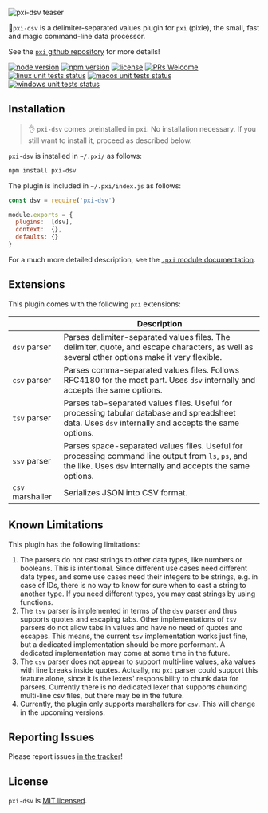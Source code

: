 ![pxi-dsv teaser][teaser]

🧚`pxi-dsv` is a delimiter-separated values plugin for `pxi` (pixie), the small, fast and magic command-line data processor.

See the [`pxi` github repository][pxi] for more details!

[![node version][shield-node]][node]
[![npm version][shield-npm]][npm-package]
[![license][shield-license]][license]
[![PRs Welcome][shield-prs]][contribute]
[![linux unit tests status][shield-unit-tests-linux]][actions]
[![macos unit tests status][shield-unit-tests-macos]][actions]
[![windows unit tests status][shield-unit-tests-windows]][actions]

## Installation

> :ok_hand: `pxi-dsv` comes preinstalled in `pxi`.
> No installation necessary.
> If you still want to install it, proceed as described below.

`pxi-dsv` is installed in `~/.pxi/` as follows:

```bash
npm install pxi-dsv
```

The plugin is included in `~/.pxi/index.js` as follows:

```js
const dsv = require('pxi-dsv')

module.exports = {
  plugins:  [dsv],
  context:  {},
  defaults: {}
}
```

For a much more detailed description, see the [`.pxi` module documentation][pxi-module].

## Extensions

This plugin comes with the following `pxi` extensions:

|                  | Description                                                                                                                                                       |
|------------------|-------------------------------------------------------------------------------------------------------------------------------------------------------------------|
| `dsv` parser     | Parses delimiter-separated values files. The delimiter, quote, and escape characters, as well as several other options make it very flexible.                     |
| `csv` parser     | Parses comma-separated values files. Follows RFC4180 for the most part. Uses `dsv` internally and accepts the same options.                                       |
| `tsv` parser     | Parses tab-separated values files. Useful for processing tabular database and spreadsheet data. Uses `dsv` internally and accepts the same options.               |
| `ssv` parser     | Parses space-separated values files. Useful for processing command line output from `ls`, `ps`, and the like. Uses `dsv` internally and accepts the same options. |
| `csv` marshaller | Serializes JSON into CSV format.                                                                                                                                  |

## Known Limitations

This plugin has the following limitations:

1.  The parsers do not cast strings to other data types, like numbers or booleans.
    This is intentional.
    Since different use cases need different data types, and some use cases need their integers to be strings,
    e.g. in case of IDs, there is no way to know for sure when to cast a string to another type.
    If you need different types, you may cast strings by using functions.
2.  The `tsv` parser is implemented in terms of the `dsv` parser and thus supports quotes and escaping tabs.
    Other implementations of `tsv` parsers do not allow tabs in values and have no need of quotes and escapes.
    This means, the current `tsv` implementation works just fine, but a dedicated implementation should be more performant.
    A dedicated implementation may come at some time in the future.
3.  The `csv` parser does not appear to support multi-line values, aka values with line breaks inside quotes.
    Actually, no `pxi` parser could support this feature alone, since it is the lexers' responsibility to chunk data for parsers.
    Currently there is no dedicated lexer that supports chunking multi-line csv files, but there may be in the future.
4.  Currently, the plugin only supports marshallers for `csv`.
    This will change in the upcoming versions.

## Reporting Issues

Please report issues [in the tracker][issues]!

## License

`pxi-dsv` is [MIT licensed][license].

[actions]: https://github.com/Yord/pxi-dsv/actions
[contribute]: https://github.com/Yord/pxi
[issues]: https://github.com/Yord/pxi/issues
[license]: https://github.com/Yord/pxi-dsv/blob/master/LICENSE
[node]: https://nodejs.org/
[npm-package]: https://www.npmjs.com/package/pxi-dsv
[pxi]: https://github.com/Yord/pxi
[pxi-module]: https://github.com/Yord/pxi#pxi-module
[shield-license]: https://img.shields.io/npm/l/pxi-dsv?color=yellow&labelColor=313A42
[shield-node]: https://img.shields.io/node/v/pxi-dsv?color=red&labelColor=313A42
[shield-npm]: https://img.shields.io/npm/v/pxi-dsv.svg?color=orange&labelColor=313A42
[shield-prs]: https://img.shields.io/badge/PRs-welcome-green.svg?labelColor=313A42
[shield-unit-tests-linux]: https://github.com/Yord/pxi-dsv/workflows/linux/badge.svg?branch=master
[shield-unit-tests-macos]: https://github.com/Yord/pxi-dsv/workflows/macos/badge.svg?branch=master
[shield-unit-tests-windows]: https://github.com/Yord/pxi-dsv/workflows/windows/badge.svg?branch=master
[teaser]: ./teaser.gif